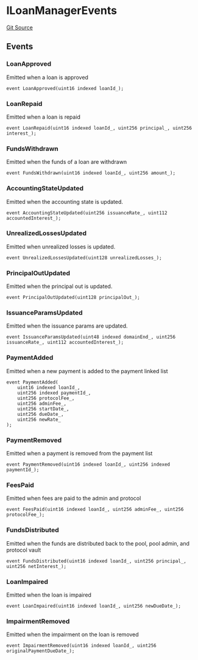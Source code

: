 # ILoanManagerEvents

[Git Source](https://github.com/bsostech/isle/blob/1b9b42ecc99464a07a9859078c2c7bc923a6500d/docs/contracts/reference/interfaces)

## Events

### LoanApproved

Emitted when a loan is approved

```solidity
event LoanApproved(uint16 indexed loanId_);
```

### LoanRepaid

Emitted when a loan is repaid

```solidity
event LoanRepaid(uint16 indexed loanId_, uint256 principal_, uint256 interest_);
```

### FundsWithdrawn

Emitted when the funds of a loan are withdrawn

```solidity
event FundsWithdrawn(uint16 indexed loanId_, uint256 amount_);
```

### AccountingStateUpdated

Emitted when the accounting state is updated.

```solidity
event AccountingStateUpdated(uint256 issuanceRate_, uint112 accountedInterest_);
```

### UnrealizedLossesUpdated

Emitted when unrealized losses is updated.

```solidity
event UnrealizedLossesUpdated(uint128 unrealizedLosses_);
```

### PrincipalOutUpdated

Emitted when the principal out is updated.

```solidity
event PrincipalOutUpdated(uint128 principalOut_);
```

### IssuanceParamsUpdated

Emitted when the issuance params are updated.

```solidity
event IssuanceParamsUpdated(uint48 indexed domainEnd_, uint256 issuanceRate_, uint112 accountedInterest_);
```

### PaymentAdded

Emitted when a new payment is added to the payment linked list

```solidity
event PaymentAdded(
    uint16 indexed loanId_,
    uint256 indexed paymentId_,
    uint256 protocolFee_,
    uint256 adminFee_,
    uint256 startDate_,
    uint256 dueDate_,
    uint256 newRate_
);
```

### PaymentRemoved

Emitted when a payment is removed from the payment list

```solidity
event PaymentRemoved(uint16 indexed loanId_, uint256 indexed paymentId_);
```

### FeesPaid

Emitted when fees are paid to the admin and protocol

```solidity
event FeesPaid(uint16 indexed loanId_, uint256 adminFee_, uint256 protocolFee_);
```

### FundsDistributed

Emitted when the funds are distributed back to the pool, pool admin, and protocol vault

```solidity
event FundsDistributed(uint16 indexed loanId_, uint256 principal_, uint256 netInterest_);
```

### LoanImpaired

Emitted when the loan is impaired

```solidity
event LoanImpaired(uint16 indexed loanId_, uint256 newDueDate_);
```

### ImpairmentRemoved

Emitted when the impairment on the loan is removed

```solidity
event ImpairmentRemoved(uint16 indexed loanId_, uint256 originalPaymentDueDate_);
```
